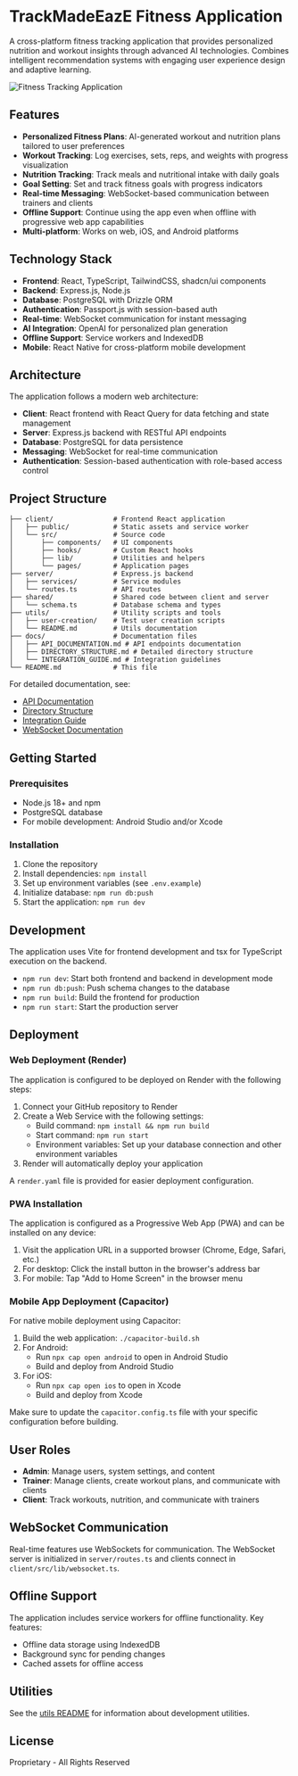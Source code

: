 # TrackMadeEazE Fitness Application

A cross-platform fitness tracking application that provides personalized nutrition and workout insights through advanced AI technologies. Combines intelligent recommendation systems with engaging user experience design and adaptive learning.

![Fitness Tracking Application](https://source.unsplash.com/random/800x400/?fitness,workout)

## Features

- **Personalized Fitness Plans**: AI-generated workout and nutrition plans tailored to user preferences
- **Workout Tracking**: Log exercises, sets, reps, and weights with progress visualization
- **Nutrition Tracking**: Track meals and nutritional intake with daily goals
- **Goal Setting**: Set and track fitness goals with progress indicators
- **Real-time Messaging**: WebSocket-based communication between trainers and clients
- **Offline Support**: Continue using the app even when offline with progressive web app capabilities
- **Multi-platform**: Works on web, iOS, and Android platforms

## Technology Stack

- **Frontend**: React, TypeScript, TailwindCSS, shadcn/ui components
- **Backend**: Express.js, Node.js
- **Database**: PostgreSQL with Drizzle ORM
- **Authentication**: Passport.js with session-based auth
- **Real-time**: WebSocket communication for instant messaging
- **AI Integration**: OpenAI for personalized plan generation
- **Offline Support**: Service workers and IndexedDB
- **Mobile**: React Native for cross-platform mobile development

## Architecture

The application follows a modern web architecture:

- **Client**: React frontend with React Query for data fetching and state management
- **Server**: Express.js backend with RESTful API endpoints
- **Database**: PostgreSQL for data persistence
- **Messaging**: WebSocket for real-time communication
- **Authentication**: Session-based authentication with role-based access control

## Project Structure

```
├── client/               # Frontend React application
│   ├── public/           # Static assets and service worker
│   └── src/              # Source code
│       ├── components/   # UI components
│       ├── hooks/        # Custom React hooks
│       ├── lib/          # Utilities and helpers
│       └── pages/        # Application pages
├── server/               # Express.js backend
│   ├── services/         # Service modules
│   └── routes.ts         # API routes
├── shared/               # Shared code between client and server
│   └── schema.ts         # Database schema and types
├── utils/                # Utility scripts and tools
│   ├── user-creation/    # Test user creation scripts
│   └── README.md         # Utils documentation
├── docs/                 # Documentation files
│   ├── API_DOCUMENTATION.md # API endpoints documentation
│   ├── DIRECTORY_STRUCTURE.md # Detailed directory structure
│   └── INTEGRATION_GUIDE.md # Integration guidelines
└── README.md             # This file
```

For detailed documentation, see:
- [API Documentation](./docs/API_DOCUMENTATION.md)
- [Directory Structure](./docs/DIRECTORY_STRUCTURE.md)
- [Integration Guide](./docs/INTEGRATION_GUIDE.md)
- [WebSocket Documentation](./utils/WEBSOCKET.md)

## Getting Started

### Prerequisites

- Node.js 18+ and npm
- PostgreSQL database
- For mobile development: Android Studio and/or Xcode

### Installation

1. Clone the repository
2. Install dependencies: `npm install`
3. Set up environment variables (see `.env.example`)
4. Initialize database: `npm run db:push`
5. Start the application: `npm run dev`

## Development

The application uses Vite for frontend development and tsx for TypeScript execution on the backend.

- `npm run dev`: Start both frontend and backend in development mode
- `npm run db:push`: Push schema changes to the database
- `npm run build`: Build the frontend for production
- `npm run start`: Start the production server

## Deployment

### Web Deployment (Render)

The application is configured to be deployed on Render with the following steps:

1. Connect your GitHub repository to Render
2. Create a Web Service with the following settings:
   - Build command: `npm install && npm run build`
   - Start command: `npm run start`
   - Environment variables: Set up your database connection and other environment variables
3. Render will automatically deploy your application

A `render.yaml` file is provided for easier deployment configuration.

### PWA Installation

The application is configured as a Progressive Web App (PWA) and can be installed on any device:

1. Visit the application URL in a supported browser (Chrome, Edge, Safari, etc.)
2. For desktop: Click the install button in the browser's address bar
3. For mobile: Tap "Add to Home Screen" in the browser menu

### Mobile App Deployment (Capacitor)

For native mobile deployment using Capacitor:

1. Build the web application: `./capacitor-build.sh`
2. For Android:
   - Run `npx cap open android` to open in Android Studio
   - Build and deploy from Android Studio
3. For iOS:
   - Run `npx cap open ios` to open in Xcode
   - Build and deploy from Xcode

Make sure to update the `capacitor.config.ts` file with your specific configuration before building.

## User Roles

- **Admin**: Manage users, system settings, and content
- **Trainer**: Manage clients, create workout plans, and communicate with clients
- **Client**: Track workouts, nutrition, and communicate with trainers

## WebSocket Communication

Real-time features use WebSockets for communication. The WebSocket server is initialized in `server/routes.ts` and clients connect in `client/src/lib/websocket.ts`.

## Offline Support

The application includes service workers for offline functionality. Key features:
- Offline data storage using IndexedDB
- Background sync for pending changes
- Cached assets for offline access

## Utilities

See the [utils README](./utils/README.md) for information about development utilities.

## License

Proprietary - All Rights Reserved